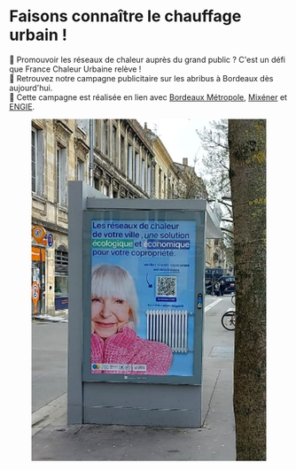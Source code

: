 # Faisons connaître le chauffage urbain !

📣 Promouvoir les réseaux de chaleur auprès du grand public ? C'est un défi que France Chaleur Urbaine relève !\
🚌 Retrouvez notre campagne publicitaire sur les abribus à Bordeaux dès aujourd'hui.\
🤝 Cette campagne est réalisée en lien avec [Bordeaux Métropole](https://www.linkedin.com/company/bordeaux-m%C3%A9tropole/), [Mixéner](https://www.linkedin.com/company/mixener-groupebme/) et [ENGIE](https://www.linkedin.com/company/engie/).

<figure><img src=".gitbook/assets/image (1).png" alt=""><figcaption></figcaption></figure>
